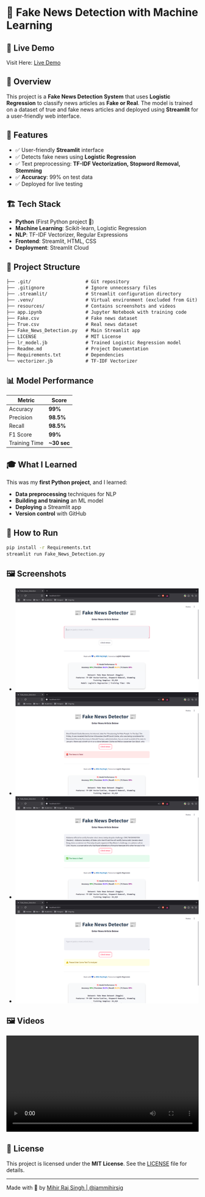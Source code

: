 # 📰 Fake News Detection with Machine Learning

## 🔗 Live Demo
Visit Here: [Live Demo]()

## 🚀 Overview
This project is a **Fake News Detection System** that uses **Logistic Regression** to classify news articles as **Fake or Real**. The model is trained on a dataset of true and fake news articles and deployed using **Streamlit** for a user-friendly web interface.

## 🎯 Features
- ✅ User-friendly **Streamlit** interface
- ✅ Detects fake news using **Logistic Regression**
- ✅ Text preprocessing: **TF-IDF Vectorization, Stopword Removal, Stemming**
- ✅ **Accuracy**: 99% on test data
- ✅ Deployed for live testing

## 🏗️ Tech Stack
- **Python** (First Python project 🎉)
- **Machine Learning**: Scikit-learn, Logistic Regression
- **NLP**: TF-IDF Vectorizer, Regular Expressions
- **Frontend**: Streamlit, HTML, CSS
- **Deployment**: Streamlit Cloud

## 📂 Project Structure
```
├── .git/                    # Git repository
├── .gitignore               # Ignore unnecessary files
├── .streamlit/              # Streamlit configuration directory
├── .venv/                   # Virtual environment (excluded from Git)
├── resources/               # Contains screenshots and videos
├── app.ipynb                # Jupyter Notebook with training code
├── Fake.csv                 # Fake news dataset
├── True.csv                 # Real news dataset
├── Fake_News_Detection.py   # Main Streamlit app
├── LICENSE                  # MIT License
├── lr_model.jb              # Trained Logistic Regression model
├── Readme.md                # Project Documentation
├── Requirements.txt         # Dependencies
└── vectorizer.jb            # TF-IDF Vectorizer
```

## 📊 Model Performance
| Metric     | Score |
|------------|------|
| Accuracy   | **99%**  |
| Precision  | **98.5%** |
| Recall     | **98.5%** |
| F1 Score   | **99%** |
| Training Time | **~30 sec** |

## 🎓 What I Learned
This was my **first Python project**, and I learned:
- **Data preprocessing** techniques for NLP
- **Building and training** an ML model
- **Deploying** a Streamlit app
- **Version control** with GitHub

## 🚀 How to Run
```bash
pip install -r Requirements.txt
streamlit run Fake_News_Detection.py
```
## 🖼️ Screenshots
- ![Interface](./resources/screenshots/01.png)
- ![FakeNews](./resources/screenshots/02.png)
- ![TrueNews](./resources/screenshots/03.png)
- ![ErroCode](./resources/screenshots/04.png)

## 🖼️ Videos
<video width="100%" controls>
  <source src="./resources/videos/FakeNewsDetection.mp4" type="video/mp4">
  Your browser does not support the video tag.
</video>

## 📜 License
This project is licensed under the **MIT License**. See the [LICENSE](LICENSE) file for details.

---
Made with 💙 by [Mihir Raj Singh | @iammihirsig](https://github.com/iammihirsig)
